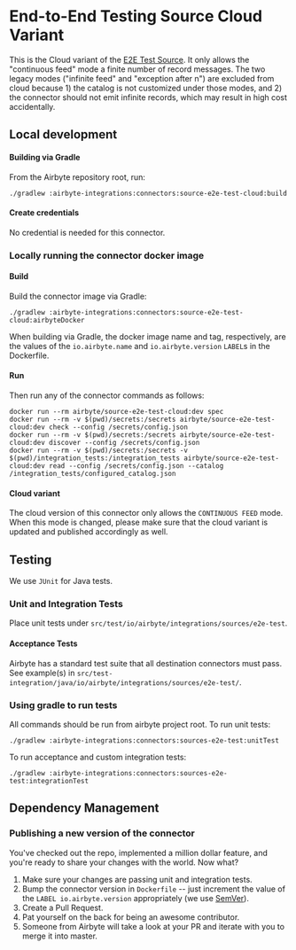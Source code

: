 # End-to-End Testing Source Cloud Variant

This is the Cloud variant of the [E2E Test Source](https://docs.airbyte.com/integrations/sources/e2e-test). It only allows the "continuous feed" mode a finite number of record messages. The two legacy modes ("infinite feed" and "exception after n") are excluded from cloud because 1) the catalog is not customized under those modes, and 2) the connector should not emit infinite records, which may result in high cost accidentally.

## Local development

#### Building via Gradle
From the Airbyte repository root, run:
```
./gradlew :airbyte-integrations:connectors:source-e2e-test-cloud:build
```

#### Create credentials
No credential is needed for this connector. 

### Locally running the connector docker image

#### Build
Build the connector image via Gradle:
```
./gradlew :airbyte-integrations:connectors:source-e2e-test-cloud:airbyteDocker
```
When building via Gradle, the docker image name and tag, respectively, are the values of the `io.airbyte.name` and `io.airbyte.version` `LABEL`s in
the Dockerfile.

#### Run
Then run any of the connector commands as follows:
```
docker run --rm airbyte/source-e2e-test-cloud:dev spec
docker run --rm -v $(pwd)/secrets:/secrets airbyte/source-e2e-test-cloud:dev check --config /secrets/config.json
docker run --rm -v $(pwd)/secrets:/secrets airbyte/source-e2e-test-cloud:dev discover --config /secrets/config.json
docker run --rm -v $(pwd)/secrets:/secrets -v $(pwd)/integration_tests:/integration_tests airbyte/source-e2e-test-cloud:dev read --config /secrets/config.json --catalog /integration_tests/configured_catalog.json
```

#### Cloud variant
The cloud version of this connector only allows the `CONTINUOUS FEED` mode. When this mode is changed, please make sure that the cloud variant is updated and published accordingly as well.

## Testing
We use `JUnit` for Java tests.

### Unit and Integration Tests
Place unit tests under `src/test/io/airbyte/integrations/sources/e2e-test`.

#### Acceptance Tests
Airbyte has a standard test suite that all destination connectors must pass. See example(s) in
`src/test-integration/java/io/airbyte/integrations/sources/e2e-test/`.

### Using gradle to run tests
All commands should be run from airbyte project root.
To run unit tests:
```
./gradlew :airbyte-integrations:connectors:sources-e2e-test:unitTest
```
To run acceptance and custom integration tests:
```
./gradlew :airbyte-integrations:connectors:sources-e2e-test:integrationTest
```

## Dependency Management

### Publishing a new version of the connector
You've checked out the repo, implemented a million dollar feature, and you're ready to share your changes with the world. Now what?
1. Make sure your changes are passing unit and integration tests.
2. Bump the connector version in `Dockerfile` -- just increment the value of the `LABEL io.airbyte.version` appropriately (we use [SemVer](https://semver.org/)).
3. Create a Pull Request.
4. Pat yourself on the back for being an awesome contributor.
5. Someone from Airbyte will take a look at your PR and iterate with you to merge it into master.
